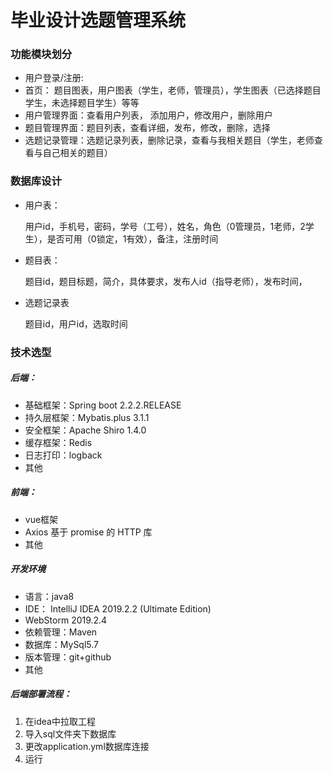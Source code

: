 

# **毕业设计选题管理系统**

### 功能模块划分

- 用户登录/注册:
- 首页： 题目图表，用户图表（学生，老师，管理员），学生图表（已选择题目学生，未选择题目学生）等等
- 用户管理界面：查看用户列表， 添加用户，修改用户，删除用户
- 题目管理界面：题目列表，查看详细，发布，修改，删除，选择
- 选题记录管理：选题记录列表，删除记录，查看与我相关题目（学生，老师查看与自己相关的题目）



### 数据库设计

- 用户表：

  用户id，手机号，密码，学号（工号），姓名，角色（0管理员，1老师，2学生），是否可用（0锁定，1有效），备注，注册时间

- 题目表：

  题目id，题目标题，简介，具体要求，发布人id（指导老师），发布时间，

- 选题记录表

  题目id，用户id，选取时间



### 技术选型

##### 后端：

- 基础框架：Spring boot 2.2.2.RELEASE
- 持久层框架：Mybatis.plus 3.1.1
- 安全框架：Apache Shiro 1.4.0
- 缓存框架：Redis
- 日志打印：logback
- 其他



##### 前端：

- vue框架
-  Axios   基于 promise 的 HTTP 库 
- 其他



##### 开发环境

- 语言：java8
- IDE：	IntelliJ IDEA 2019.2.2 (Ultimate Edition)
- WebStorm 2019.2.4
- 依赖管理：Maven
- 数据库：MySql5.7
- 版本管理：git+github
- 其他



##### 后端部署流程：

1. 在idea中拉取工程
2. 导入sql文件夹下数据库
3. 更改application.yml数据库连接
4. 运行

